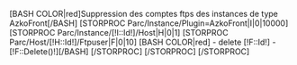 [BASH COLOR|red]Suppression des comptes ftps des instances de type AzkoFront[/BASH]
[STORPROC Parc/Instance/Plugin=AzkoFront|I|0|10000]
    [STORPROC Parc/Instance/[!I::Id!]/Host|H|0|1]
        [STORPROC Parc/Host/[!H::Id!]/Ftpuser|F|0|10]
            [BASH COLOR|red] - delete [!F::Id!] - [!F::Delete()!][/BASH]
        [/STORPROC]
    [/STORPROC]
[/STORPROC]